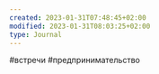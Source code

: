 ```yaml
---
created: 2023-01-31T07:48:45+02:00
modified: 2023-01-31T08:03:25+02:00
type: Journal
---
```


#встречи #предпринимательство
